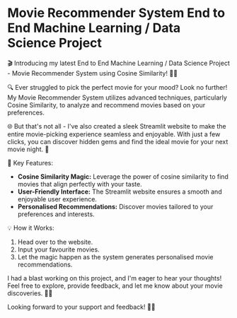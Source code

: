 # Movie Recommender System End to End Machine Learning / Data Science Project

🎬 Introducing my latest End to End Machine Learning / Data Science Project - Movie Recommender System using Cosine Similarity! 🍿🚀

🔍 Ever struggled to pick the perfect movie for your mood? Look no further! My Movie Recommender System utilizes advanced techniques, particularly Cosine Similarity, to analyze and recommend movies based on your preferences.

🌐 But that's not all - I've also created a sleek Streamlit website to make the entire movie-picking experience seamless and enjoyable. With just a few clicks, you can discover hidden gems and find the ideal movie for your next movie night. 🎉

🚀 Key Features:
- **Cosine Similarity Magic:** Leverage the power of cosine similarity to find movies that align perfectly with your taste.
- **User-Friendly Interface:** The Streamlit website ensures a smooth and enjoyable user experience.
- **Personalised Recommendations:** Discover movies tailored to your preferences and interests.

💡 How it Works:
1. Head over to the website.
2. Input your favourite movies.
3. Let the magic happen as the system generates personalised movie recommendations.

I had a blast working on this project, and I'm eager to hear your thoughts! Feel free to explore, provide feedback, and let me know about your movie discoveries. 🍿🌟

Looking forward to your support and feedback! 🚀✨
